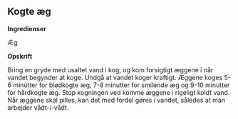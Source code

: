 ## Kogte æg

**Ingredienser**

Æg

**Opskrift**

Bring en gryde med usaltet vand i kog, og kom forsigtigt æggene i når
vandet begynder at koge. Undgå at vandet koger kraftigt. Æggene koges
5-6 minutter for blødkogte æg, 7-8 minutter for smilende æg og 9-10
minutter for hårdkogte æg. Stop kogningen ved komme æggene i rigeligt
koldt vand. Når æggene skal pilles, kan det med fordel gøres i vandet,
således at man arbejder vådt-i-vådt.

